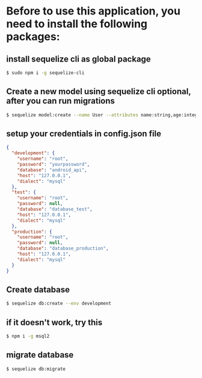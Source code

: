 # Before to use this application, you need to install the following packages:
## install sequelize cli as global package
```bash
$ sudo npm i -g sequelize-cli
```
## Create a new model using sequelize cli optional, after you can run migrations
```bash
$ sequelize model:create --name User --attributes name:string,age:integer
```

## setup your credentials in config.json file
```json
{
  "development": {
    "username": "root",
    "password": "yourpassword",
    "database": "android_api",
    "host": "127.0.0.1",
    "dialect": "mysql"
  },
  "test": {
    "username": "root",
    "password": null,
    "database": "database_test",
    "host": "127.0.0.1",
    "dialect": "mysql"
  },
  "production": {
    "username": "root",
    "password": null,
    "database": "database_production",
    "host": "127.0.0.1",
    "dialect": "mysql"
  }
}

```

## Create database
```bash
$ sequelize db:create --env development
```
## if it doesn't work, try this
```bash
$ npm i -g msql2
```
## migrate database
```bash
$ sequelize db:migrate 
```
